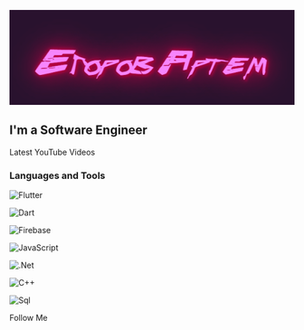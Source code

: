 [![Header](https://github.com/artemedev/artemedev/blob/main/assets/download.gif)](https://www.youtube.com/channel/UCdpACS60RY9uDq00NibjCew)

## I'm a Software Engineer

Latest YouTube Videos

### Languages and Tools
![Flutter](https://img.shields.io/badge/-Flutter-29122d?style=for-the-badge&logo=flutter&logoColor=f480f5)

![Dart](https://img.shields.io/badge/-Durt-29122d?style=for-the-badge&logo=dart&logoColor=f480f5)

![Firebase](https://img.shields.io/badge/-Firebase-29122d?style=for-the-badge&logo=firebase&logoColor=f480f5)

![JavaScript](https://img.shields.io/badge/-JavaScript-29122d?style=for-the-badge&logo=JavaScript&logoColor=f480f5)

![.Net](https://img.shields.io/badge/-Fraemwork-29122d?style=for-the-badge&logo=.net&logoColor=f480f5)

![C++](https://img.shields.io/badge/-C++-29122d?style=for-the-badge&logo=C%2b%2b&logoColor=f480f5)

![Sql](https://img.shields.io/badge/-Sql-29122d?style=for-the-badge&logo=mysql&logoColor=f480f5)


Follow Me